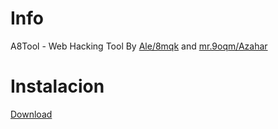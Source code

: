 # Info
A8Tool - Web Hacking Tool
By <a href="https://www.tiktok.com/@ds.8mqk">Ale/8mqk</a> and <a href="https://www.tiktok.com/@mr.9oqm">mr.9oqm/Azahar</a>
# Instalacion
<a href="https://top4top.io/downloadf-2305gbi6t1-zip.html">Download</a>
